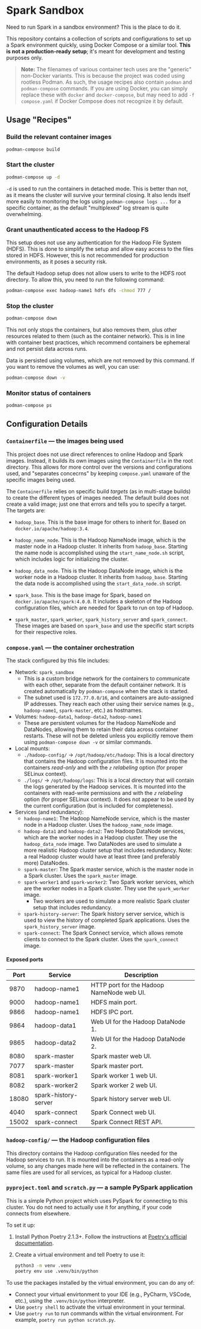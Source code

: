 # Spark Sandbox

Need to run Spark in a sandbox environment? This is the place to do it.

This repository contains a collection of scripts and configurations to set up a Spark environment quickly, using Docker Compose or a similar tool. **This is not a production-ready setup**; it's meant for development and testing purposes only.

> **Note:** The filenames of various container tech uses are the "generic" non-Docker variants. This is because the project was coded using rootless Podman. As such, the usage recipes also contain `podman` and `podman-compose` commands. If you are using Docker, you can simply replace these with `docker` and `docker-compose`, but may need to add `-f compose.yaml` if Docker Compose does not recognize it by default.

## Usage "Recipes"

### Build the relevant container images

```bash
podman-compose build
```

### Start the cluster

```bash
podman-compose up -d
```

`-d` is used to run the containers in detached mode. This is better than not, as it means the cluster will survive your terminal closing. It also lends itself more easily to monitoring the logs using `podman-compose logs ...` for a specific container, as the default "multiplexed" log stream is quite overwhelming.

### Grant unauthenticated access to the Hadoop FS

This setup does not use any authentication for the Hadoop File System (HDFS). This is done to simplify the setup and allow easy access to the files stored in HDFS. However, this is not recommended for production environments, as it poses a security risk.

The default Hadoop setup does not allow users to write to the HDFS root directory. To allow this, you need to run the following command:

```bash
podman-compose exec hadoop-name1 hdfs dfs -chmod 777 /
```

### Stop the cluster

```bash
podman-compose down
```

This not only stops the containers, but also removes them, plus other resources related to them (such as the container network). This is in line with container best practices, which recommend containers be ephemeral and not persist data across runs.

Data is persisted using volumes, which are not removed by this command. If you want to remove the volumes as well, you can use:

```bash
podman-compose down -v
```

### Monitor status of containers

```bash
podman-compose ps
```

## Configuration Details

### `Containerfile` &mdash; the images being used

This project does not use direct references to online Hadoop and Spark images. Instead, it builds its own images using the `Containerfile` in the root directory. This allows for more control over the versions and configurations used, and "separates concecrns" by keeping `compose.yaml` unaware of the specific images being used.

The `Containerfile` relies on specific build _targets_ (as in multi-stage builds) to create the different types of images needed. The default build does not create a valid image; just one that errors and tells you to specify a target. The targets are:

- `hadoop_base`. This is the base image for others to inherit for. Based on `docker.io/apache/hadoop:3.4`.

- `hadoop_name_node`. This is the Hadoop NameNode image, which is the master node in a Hadoop cluster. It inherits from `hadoop_base`. Starting the name node is accomplished using the `start_name_node.sh` script, which includes logic for initializing the cluster.

- `hadoop_data_node`. This is the Hadoop DataNode image, which is the worker node in a Hadoop cluster. It inherits from `hadoop_base`. Starting the data node is accomplished using the `start_data_node.sh` script.

- `spark_base`. This is the base image for Spark, based on `docker.io/apache/spark:4.0.0`. It includes a skeleton of the Hadoop configuration files, which are needed for Spark to run on top of Hadoop.

- `spark_master`, `spark_worker`, `spark_history_server` and `spark_connect`. These images are based on `spark_base` and use the specific start scripts for their respective roles.

### `compose.yaml` &mdash; the container orchestration

The stack configured by this file includes:

- Network: `spark_sandbox`
  - This is a custom bridge network for the containers to communicate with each other, separate from the default container network. It is created automatically by `podman-compose` when the stack is started.
  - The subnet used is `172.77.0.0/16`, and containers are auto-assigned IP addresses. They reach each other using their service names (e.g., `hadoop-name1`, `spark-master`, etc.) as hostnames.
- Volumes: `hadoop-data1`, `hadoop-data2`, `hadoop-name1`
  - These are persistent volumes for the Hadoop NameNode and DataNodes, allowing them to retain their data across container restarts. These will not be deleted unless you explicitly remove them using `podman-compose down -v` or similar commands.
- Local mounts:
  - `./hadoop-config/` &rarr; `/opt/hadoop/etc/hadoop`: This is a local directory that contains the Hadoop configuration files. It is mounted into the containers _read-only_ and with the _`z` relabeling_ option (for proper SELinux context).
  - `./logs/` &rarr; `/opt/hadoop/logs`: This is a local directory that will contain the logs generated by the Hadoop services. It is mounted into the containers with read-write permissions and with the _`z` relabeling_ option (for proper SELinux context). It does not appear to be used by the current configuration (but is included for completeness).
- Services (and redundancy):
  - `hadoop-name1`: The Hadoop NameNode service, which is the master node in a Hadoop cluster. Uses the `hadoop_name_node` image.
  - `hadoop-data1` and `hadoop-data2`: Two Hadoop DataNode services, which are the worker nodes in a Hadoop cluster. They use the `hadoop_data_node` image. Two DataNodes are used to simulate a more realistic Hadoop cluster setup that includes redundancy. Note: a real Hadoop cluster would have at least three (and preferably more) DataNodes.
  - `spark-master`: The Spark master service, which is the master node in a Spark cluster. Uses the `spark_master` image.
  - `spark-worker1` and `spark-worker2`: Two Spark worker services, which are the worker nodes in a Spark cluster. They use the `spark_worker` image.
    - Two workers are used to simulate a more realistic Spark cluster setup that includes redundancy.
  - `spark-history-server`: The Spark history server service, which is used to view the history of completed Spark applications. Uses the `spark_history_server` image.
  - `spark-connect`: The Spark Connect service, which allows remote clients to connect to the Spark cluster. Uses the `spark_connect` image.

#### Exposed ports

| Port  | Service              | Description                               |
| ----- | -------------------- | ----------------------------------------- |
| 9870  | hadoop-name1         | HTTP port for the Hadoop NameNode web UI. |
| 9000  | hadoop-name1         | HDFS main port.                           |
| 9866  | hadoop-name1         | HDFS IPC port.                            |
| 9864  | hadoop-data1         | Web UI for the Hadoop DataNode 1.         |
| 9865  | hadoop-data2         | Web UI for the Hadoop DataNode 2.         |
| 8080  | spark-master         | Spark master web UI.                      |
| 7077  | spark-master         | Spark master port.                        |
| 8081  | spark-worker1        | Spark worker 1 web UI.                    |
| 8082  | spark-worker2        | Spark worker 2 web UI.                    |
| 18080 | spark-history-server | Spark history server web UI.              |
| 4040  | spark-connect        | Spark Connect web UI.                     |
| 15002 | spark-connect        | Spark Connect REST API.                   |

### `hadoop-config/` &mdash; the Hadoop configuration files

This directory contains the Hadoop configuration files needed for the Hadoop services to run. It is mounted into the containers as a read-only volume, so any changes made here will be reflected in the containers. The same files are used for all services, as typical for a Hadoop cluster.

### `pyproject.toml` and `scratch.py` &mdash; a sample PySpark application

This is a simple Python project which uses PySpark for connecting to this cluster. You do not need to actually use it for anything, if your code connects from elsewhere.

To set it up:

1. Install Python Poetry 2.1.3+. Follow the instructions at [Poetry's official documentation](https://python-poetry.org/docs/#installation).

2. Create a virtual environment and tell Poetry to use it:

   ```bash
   python3 -m venv .venv
   poetry env use .venv/bin/python
   ```

To use the packages installed by the virtual environment, you can do any of:

- Connect your virtual envirtonment to your IDE (e.g., PyCharm, VSCode, etc.), using the `.venv/bin/python` interpreter.
- Use `poetry shell` to activate the virtual environment in your terminal.
- Use `poetry run` to run commands within the virtual environment. For example, `poetry run python scratch.py`.
